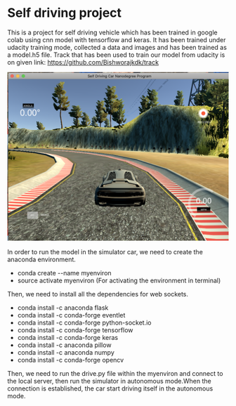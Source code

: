 # Self driving project
This is a project for self driving vehicle which has been trained in google colab using cnn model with tensorflow and keras. 
It has been trained under udacity training mode, collected a data and images and has been trained as a model.h5 file. 
Track that has been used to train our model from udacity is on given link:
https://github.com/Bishworajkdk/track

![](udacity%20image.png)

In order to run the model in the simulator car, we need to create the anaconda environment. 
- conda create --name myenviron
- source activate myenviron (For activating the environment in terminal)

Then, we need to install all the dependencies for web sockets.
- conda install -c anaconda flask
- conda install -c conda-forge eventlet
- conda install -c conda-forge python-socket.io
- conda install -c conda-forge tensorflow 
- conda install -c conda-forge keras 
- conda install -c anaconda pillow
- conda install -c anaconda numpy
- conda install -c conda-forge opencv

Then, we need to run the drive.py file within the myenviron and connect to the local server, then run the simulator in autonomous mode.When the connection is established, the car start driving itself in the autonomous mode.
